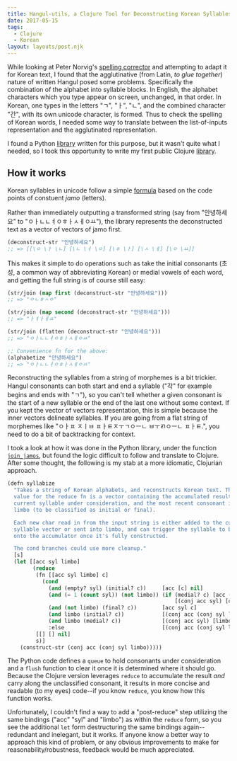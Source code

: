 ```yaml
---
title: Hangul-utils, a Clojure Tool for Deconstructing Korean Syllables 
date: 2017-05-15
tags:
  - Clojure
  - Korean
layout: layouts/post.njk
---
```


While looking at Peter Norvig's [spelling corrector](http://norvig.com/spell-correct.html) and attempting to adapt it for Korean text, I found that the agglutinative (from Latin, *to glue together*) nature of written Hangul posed some problems. Specifically the combination of the alphabet into syllable blocks. In English, the alphabet characters which you type appear on screen, unchanged, in that order. In Korean, one types in the letters "ㄱ", "ㅏ", "ㄴ", and the combined character "간", with its own unicode character, is formed. Thus to check the spelling of Korean words, I needed some way to translate between the list-of-inputs representation and the agglutinated representation.

I found a Python [library](https://github.com/kaniblu/hangul-utils) written for this purpose, but it wasn't quite what I needed, so I took this opportunity to write my first public Clojure [library](https://github.com/sooheon/hangul-utils).

## How it works
Korean syllables in unicode follow a simple [formula](https://en.wikipedia.org/wiki/Korean_language_and_computers#Hangul_in_Unicode) based on the code points of constuent *jamo* (letters).

Rather than immediately outputting a transformed string (say from "안녕하세요" to "ㅇㅏㄴㄴㅕㅇㅎㅏㅅㅔㅇㅛ"), the library represents the deconstructed text as a vector of vectors of jamo first.

```clojure
(deconstruct-str "안녕하세요")
;; => [[\ㅇ \ㅏ \ㄴ] [\ㄴ \ㅕ \ㅇ] [\ㅎ \ㅏ] [\ㅅ \ㅔ] [\ㅇ \ㅛ]]
```

This makes it simple to do operations such as take the initial consonants (초성, a common way of abbreviating Korean) or medial vowels of each word, and getting the full string is of course still easy:

```clojure
(str/join (map first (deconstruct-str "안녕하세요")))
;; => "ㅇㄴㅎㅅㅇ"

(str/join (map second (deconstruct-str "안녕하세요")))
;; => "ㅏㅕㅏㅔㅛ"

(str/join (flatten (deconstruct-str "안녕하세요")))
;; => "ㅇㅏㄴㄴㅕㅇㅎㅏㅅㅔㅇㅛ"

;; Convenience fn for the above:
(alphabetize "안녕하세요")
;; => "ㅇㅏㄴㄴㅕㅇㅎㅏㅅㅔㅇㅛ"
```

Reconstructing the syllables from a string of morphemes is a bit trickier.  Hangul consonants can both start and end a syllable ("각" for example begins and ends with "ㄱ"), so you can't tell whether a given consonant is the start of a new syllable or the end of the last one without some context. If you kept the vector of vectors representation, this is simple because the inner vectors delineate syllables. If you are going from a flat string of morphemes like "ㅇㅏㅍ ㅈㅣㅂ ㅍㅏㅌㅈㅜㄱㅇㅡㄴ ㅂㅜㄺㅇㅡㄴ ㅍㅏㅌ.", you need to do a bit of backtracking for context.

I took a look at how it was done in the Python library, under the function
[`join_jamos`](https://github.com/kaniblu/hangul-utils/blob/2c2bf5cffc94e88aad1ceec4bbc726ba00046a52/hangul_utils/jamo.py#L144),
but found the logic difficult to follow and translate to Clojure. After some
thought, the following is my stab at a more idiomatic, Clojurian approach.

```lisp
(defn syllabize
  "Takes a string of Korean alphabets, and reconstructs Korean text. The initial
  value for the reduce fn is a vector containing the accumulated result, the
  current syllable under consideration, and the most recent consonant in
  limbo (to be classified as initial or final).

  Each new char read in from the input string is either added to the current
  syllable vector or sent into limbo, and can trigger the syllable to be conj'd
  onto the accumulator once it's fully constructed.

  The cond branches could use more cleanup."
  [s]
  (let [[acc syl limbo]
        (reduce
         (fn [[acc syl limbo] c]
           (cond
             (and (empty? syl) (initial? c))     [acc [c] nil]
             (and (= 1 (count syl)) (not limbo)) (if (medial? c) [acc (conj syl c) nil]
                                                     [(conj acc syl) [c] nil])
             (and (not limbo) (final? c))        [acc syl c]
             (and limbo (initial? c))            [(conj acc (conj syl limbo)) [c] nil]
             (and limbo (medial? c))             [(conj acc syl) [limbo c] nil]
             :else                               [(conj acc (conj syl limbo) [c]) [] nil]))
         [[] [] nil]
         s)]
    (construct-str (conj acc (conj syl limbo)))))
```

The Python code defines a `queue` to hold consonants under consideration and a
`flush` function to clear it once it is determined where it should go. Because
the Clojure version leverages `reduce` to accumulate the result *and* carry
along the unclassified consonant, it results in more concise and readable (to my
eyes) code--if you know `reduce`, you know how this function works.

Unfortunately, I couldn't find a way to add a "post-reduce" step utilizing the
same bindings ("acc" "syl" and "limbo") as within the `reduce` form, so you see
the additional `let` form destructuring the same bindings again--redundant and
inelegant, but it works. If anyone know a better way to approach this kind of
problem, or any obvious improvements to make for reasonability/robustness,
feedback would be much appreciated.

